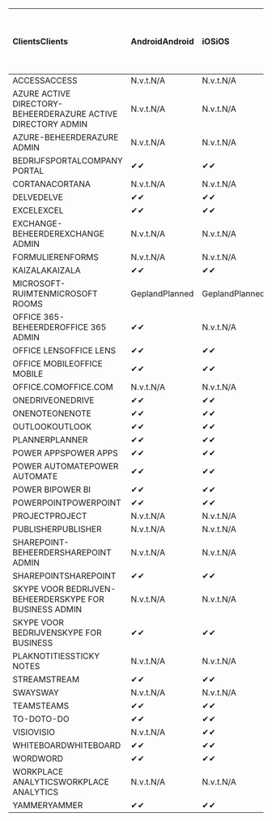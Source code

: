 <!-- This file is generated automatically. Changes made to this file will be overwritten.-->
|<span data-ttu-id="6d264-101">Clients</span><span class="sxs-lookup"><span data-stu-id="6d264-101">Clients</span></span>|<span data-ttu-id="6d264-102">Android</span><span class="sxs-lookup"><span data-stu-id="6d264-102">Android</span></span>|<span data-ttu-id="6d264-103">iOS</span><span class="sxs-lookup"><span data-stu-id="6d264-103">iOS</span></span>|<span data-ttu-id="6d264-104">Mac</span><span class="sxs-lookup"><span data-stu-id="6d264-104">Mac</span></span>|<span data-ttu-id="6d264-105">Windows 10</span><span class="sxs-lookup"><span data-stu-id="6d264-105">Windows 10</span></span><br><span data-ttu-id="6d264-106">Bureaublad</span><span class="sxs-lookup"><span data-stu-id="6d264-106">Desktop</span></span>|<span data-ttu-id="6d264-107">Windows 10</span><span class="sxs-lookup"><span data-stu-id="6d264-107">Windows 10</span></span><br><span data-ttu-id="6d264-108">Moderne apps</span><span class="sxs-lookup"><span data-stu-id="6d264-108">Modern Apps</span></span>|
|:-|:-|:-|:-|:-|:-|
|<span data-ttu-id="6d264-109">ACCESS</span><span class="sxs-lookup"><span data-stu-id="6d264-109">ACCESS</span></span>|<span data-ttu-id="6d264-110">N.v.t.</span><span class="sxs-lookup"><span data-stu-id="6d264-110">N/A</span></span>|<span data-ttu-id="6d264-111">N.v.t.</span><span class="sxs-lookup"><span data-stu-id="6d264-111">N/A</span></span>|<span data-ttu-id="6d264-112">N.v.t.</span><span class="sxs-lookup"><span data-stu-id="6d264-112">N/A</span></span>|<span data-ttu-id="6d264-113">✔</span><span class="sxs-lookup"><span data-stu-id="6d264-113">✔</span></span>|<span data-ttu-id="6d264-114">N.v.t.</span><span class="sxs-lookup"><span data-stu-id="6d264-114">N/A</span></span>|
|<span data-ttu-id="6d264-115">AZURE ACTIVE DIRECTORY-BEHEERDER</span><span class="sxs-lookup"><span data-stu-id="6d264-115">AZURE ACTIVE DIRECTORY ADMIN</span></span>|<span data-ttu-id="6d264-116">N.v.t.</span><span class="sxs-lookup"><span data-stu-id="6d264-116">N/A</span></span>|<span data-ttu-id="6d264-117">N.v.t.</span><span class="sxs-lookup"><span data-stu-id="6d264-117">N/A</span></span>|<span data-ttu-id="6d264-118">N.v.t.</span><span class="sxs-lookup"><span data-stu-id="6d264-118">N/A</span></span>|<span data-ttu-id="6d264-119">✔</span><span class="sxs-lookup"><span data-stu-id="6d264-119">✔</span></span>|<span data-ttu-id="6d264-120">N.v.t.</span><span class="sxs-lookup"><span data-stu-id="6d264-120">N/A</span></span>|
|<span data-ttu-id="6d264-121">AZURE-BEHEERDER</span><span class="sxs-lookup"><span data-stu-id="6d264-121">AZURE ADMIN</span></span>|<span data-ttu-id="6d264-122">N.v.t.</span><span class="sxs-lookup"><span data-stu-id="6d264-122">N/A</span></span>|<span data-ttu-id="6d264-123">N.v.t.</span><span class="sxs-lookup"><span data-stu-id="6d264-123">N/A</span></span>|<span data-ttu-id="6d264-124">N.v.t.</span><span class="sxs-lookup"><span data-stu-id="6d264-124">N/A</span></span>|<span data-ttu-id="6d264-125">N.v.t.</span><span class="sxs-lookup"><span data-stu-id="6d264-125">N/A</span></span>|<span data-ttu-id="6d264-126">N.v.t.</span><span class="sxs-lookup"><span data-stu-id="6d264-126">N/A</span></span>|
|<span data-ttu-id="6d264-127">BEDRIJFSPORTAL</span><span class="sxs-lookup"><span data-stu-id="6d264-127">COMPANY PORTAL</span></span>|<span data-ttu-id="6d264-128">✔</span><span class="sxs-lookup"><span data-stu-id="6d264-128">✔</span></span>|<span data-ttu-id="6d264-129">✔</span><span class="sxs-lookup"><span data-stu-id="6d264-129">✔</span></span>|<span data-ttu-id="6d264-130">✔</span><span class="sxs-lookup"><span data-stu-id="6d264-130">✔</span></span>|<span data-ttu-id="6d264-131">N.v.t.</span><span class="sxs-lookup"><span data-stu-id="6d264-131">N/A</span></span>|<span data-ttu-id="6d264-132">✔</span><span class="sxs-lookup"><span data-stu-id="6d264-132">✔</span></span>|
|<span data-ttu-id="6d264-133">CORTANA</span><span class="sxs-lookup"><span data-stu-id="6d264-133">CORTANA</span></span>|<span data-ttu-id="6d264-134">N.v.t.</span><span class="sxs-lookup"><span data-stu-id="6d264-134">N/A</span></span>|<span data-ttu-id="6d264-135">N.v.t.</span><span class="sxs-lookup"><span data-stu-id="6d264-135">N/A</span></span>|<span data-ttu-id="6d264-136">N.v.t.</span><span class="sxs-lookup"><span data-stu-id="6d264-136">N/A</span></span>|<span data-ttu-id="6d264-137">N.v.t.</span><span class="sxs-lookup"><span data-stu-id="6d264-137">N/A</span></span>|<span data-ttu-id="6d264-138">✔</span><span class="sxs-lookup"><span data-stu-id="6d264-138">✔</span></span>|
|<span data-ttu-id="6d264-139">DELVE</span><span class="sxs-lookup"><span data-stu-id="6d264-139">DELVE</span></span>|<span data-ttu-id="6d264-140">✔</span><span class="sxs-lookup"><span data-stu-id="6d264-140">✔</span></span>|<span data-ttu-id="6d264-141">✔</span><span class="sxs-lookup"><span data-stu-id="6d264-141">✔</span></span>|<span data-ttu-id="6d264-142">N.v.t.</span><span class="sxs-lookup"><span data-stu-id="6d264-142">N/A</span></span>|<span data-ttu-id="6d264-143">N.v.t.</span><span class="sxs-lookup"><span data-stu-id="6d264-143">N/A</span></span>|<span data-ttu-id="6d264-144">N.v.t.</span><span class="sxs-lookup"><span data-stu-id="6d264-144">N/A</span></span>|
|<span data-ttu-id="6d264-145">EXCEL</span><span class="sxs-lookup"><span data-stu-id="6d264-145">EXCEL</span></span>|<span data-ttu-id="6d264-146">✔</span><span class="sxs-lookup"><span data-stu-id="6d264-146">✔</span></span>|<span data-ttu-id="6d264-147">✔</span><span class="sxs-lookup"><span data-stu-id="6d264-147">✔</span></span>|<span data-ttu-id="6d264-148">✔</span><span class="sxs-lookup"><span data-stu-id="6d264-148">✔</span></span>|<span data-ttu-id="6d264-149">✔</span><span class="sxs-lookup"><span data-stu-id="6d264-149">✔</span></span>|<span data-ttu-id="6d264-150">✔</span><span class="sxs-lookup"><span data-stu-id="6d264-150">✔</span></span>|
|<span data-ttu-id="6d264-151">EXCHANGE-BEHEERDER</span><span class="sxs-lookup"><span data-stu-id="6d264-151">EXCHANGE ADMIN</span></span>|<span data-ttu-id="6d264-152">N.v.t.</span><span class="sxs-lookup"><span data-stu-id="6d264-152">N/A</span></span>|<span data-ttu-id="6d264-153">N.v.t.</span><span class="sxs-lookup"><span data-stu-id="6d264-153">N/A</span></span>|<span data-ttu-id="6d264-154">N.v.t.</span><span class="sxs-lookup"><span data-stu-id="6d264-154">N/A</span></span>|<span data-ttu-id="6d264-155">✔</span><span class="sxs-lookup"><span data-stu-id="6d264-155">✔</span></span>|<span data-ttu-id="6d264-156">N.v.t.</span><span class="sxs-lookup"><span data-stu-id="6d264-156">N/A</span></span>|
|<span data-ttu-id="6d264-157">FORMULIEREN</span><span class="sxs-lookup"><span data-stu-id="6d264-157">FORMS</span></span>|<span data-ttu-id="6d264-158">N.v.t.</span><span class="sxs-lookup"><span data-stu-id="6d264-158">N/A</span></span>|<span data-ttu-id="6d264-159">N.v.t.</span><span class="sxs-lookup"><span data-stu-id="6d264-159">N/A</span></span>|<span data-ttu-id="6d264-160">N.v.t.</span><span class="sxs-lookup"><span data-stu-id="6d264-160">N/A</span></span>|<span data-ttu-id="6d264-161">N.v.t.</span><span class="sxs-lookup"><span data-stu-id="6d264-161">N/A</span></span>|<span data-ttu-id="6d264-162">N.v.t.</span><span class="sxs-lookup"><span data-stu-id="6d264-162">N/A</span></span>|
|<span data-ttu-id="6d264-163">KAIZALA</span><span class="sxs-lookup"><span data-stu-id="6d264-163">KAIZALA</span></span>|<span data-ttu-id="6d264-164">✔</span><span class="sxs-lookup"><span data-stu-id="6d264-164">✔</span></span>|<span data-ttu-id="6d264-165">✔</span><span class="sxs-lookup"><span data-stu-id="6d264-165">✔</span></span>|<span data-ttu-id="6d264-166">N.v.t.</span><span class="sxs-lookup"><span data-stu-id="6d264-166">N/A</span></span>|<span data-ttu-id="6d264-167">N.v.t.</span><span class="sxs-lookup"><span data-stu-id="6d264-167">N/A</span></span>|<span data-ttu-id="6d264-168">N.v.t.</span><span class="sxs-lookup"><span data-stu-id="6d264-168">N/A</span></span>|
|<span data-ttu-id="6d264-169">MICROSOFT-RUIMTEN</span><span class="sxs-lookup"><span data-stu-id="6d264-169">MICROSOFT ROOMS</span></span>|<span data-ttu-id="6d264-170">Gepland</span><span class="sxs-lookup"><span data-stu-id="6d264-170">Planned</span></span>|<span data-ttu-id="6d264-171">Gepland</span><span class="sxs-lookup"><span data-stu-id="6d264-171">Planned</span></span>|<span data-ttu-id="6d264-172">N.v.t.</span><span class="sxs-lookup"><span data-stu-id="6d264-172">N/A</span></span>|<span data-ttu-id="6d264-173">N.v.t.</span><span class="sxs-lookup"><span data-stu-id="6d264-173">N/A</span></span>|<span data-ttu-id="6d264-174">N.v.t.</span><span class="sxs-lookup"><span data-stu-id="6d264-174">N/A</span></span>|
|<span data-ttu-id="6d264-175">OFFICE 365-BEHEERDER</span><span class="sxs-lookup"><span data-stu-id="6d264-175">OFFICE 365 ADMIN</span></span>|<span data-ttu-id="6d264-176">✔</span><span class="sxs-lookup"><span data-stu-id="6d264-176">✔</span></span>|<span data-ttu-id="6d264-177">N.v.t.</span><span class="sxs-lookup"><span data-stu-id="6d264-177">N/A</span></span>|<span data-ttu-id="6d264-178">N.v.t.</span><span class="sxs-lookup"><span data-stu-id="6d264-178">N/A</span></span>|<span data-ttu-id="6d264-179">N.v.t.</span><span class="sxs-lookup"><span data-stu-id="6d264-179">N/A</span></span>|<span data-ttu-id="6d264-180">N.v.t.</span><span class="sxs-lookup"><span data-stu-id="6d264-180">N/A</span></span>|
|<span data-ttu-id="6d264-181">OFFICE LENS</span><span class="sxs-lookup"><span data-stu-id="6d264-181">OFFICE LENS</span></span>|<span data-ttu-id="6d264-182">✔</span><span class="sxs-lookup"><span data-stu-id="6d264-182">✔</span></span>|<span data-ttu-id="6d264-183">✔</span><span class="sxs-lookup"><span data-stu-id="6d264-183">✔</span></span>|<span data-ttu-id="6d264-184">N.v.t.</span><span class="sxs-lookup"><span data-stu-id="6d264-184">N/A</span></span>|<span data-ttu-id="6d264-185">N.v.t.</span><span class="sxs-lookup"><span data-stu-id="6d264-185">N/A</span></span>|<span data-ttu-id="6d264-186">✔</span><span class="sxs-lookup"><span data-stu-id="6d264-186">✔</span></span>|
|<span data-ttu-id="6d264-187">OFFICE MOBILE</span><span class="sxs-lookup"><span data-stu-id="6d264-187">OFFICE MOBILE</span></span>|<span data-ttu-id="6d264-188">✔</span><span class="sxs-lookup"><span data-stu-id="6d264-188">✔</span></span>|<span data-ttu-id="6d264-189">✔</span><span class="sxs-lookup"><span data-stu-id="6d264-189">✔</span></span>|<span data-ttu-id="6d264-190">N.v.t.</span><span class="sxs-lookup"><span data-stu-id="6d264-190">N/A</span></span>|<span data-ttu-id="6d264-191">N.v.t.</span><span class="sxs-lookup"><span data-stu-id="6d264-191">N/A</span></span>|<span data-ttu-id="6d264-192">N.v.t.</span><span class="sxs-lookup"><span data-stu-id="6d264-192">N/A</span></span>|
|<span data-ttu-id="6d264-193">OFFICE.COM</span><span class="sxs-lookup"><span data-stu-id="6d264-193">OFFICE.COM</span></span>|<span data-ttu-id="6d264-194">N.v.t.</span><span class="sxs-lookup"><span data-stu-id="6d264-194">N/A</span></span>|<span data-ttu-id="6d264-195">N.v.t.</span><span class="sxs-lookup"><span data-stu-id="6d264-195">N/A</span></span>|<span data-ttu-id="6d264-196">N.v.t.</span><span class="sxs-lookup"><span data-stu-id="6d264-196">N/A</span></span>|<span data-ttu-id="6d264-197">N.v.t.</span><span class="sxs-lookup"><span data-stu-id="6d264-197">N/A</span></span>|<span data-ttu-id="6d264-198">✔</span><span class="sxs-lookup"><span data-stu-id="6d264-198">✔</span></span>|
|<span data-ttu-id="6d264-199">ONEDRIVE</span><span class="sxs-lookup"><span data-stu-id="6d264-199">ONEDRIVE</span></span>|<span data-ttu-id="6d264-200">✔</span><span class="sxs-lookup"><span data-stu-id="6d264-200">✔</span></span>|<span data-ttu-id="6d264-201">✔</span><span class="sxs-lookup"><span data-stu-id="6d264-201">✔</span></span>|<span data-ttu-id="6d264-202">✔</span><span class="sxs-lookup"><span data-stu-id="6d264-202">✔</span></span>|<span data-ttu-id="6d264-203">✔</span><span class="sxs-lookup"><span data-stu-id="6d264-203">✔</span></span>|<span data-ttu-id="6d264-204">✔</span><span class="sxs-lookup"><span data-stu-id="6d264-204">✔</span></span>|
|<span data-ttu-id="6d264-205">ONENOTE</span><span class="sxs-lookup"><span data-stu-id="6d264-205">ONENOTE</span></span>|<span data-ttu-id="6d264-206">✔</span><span class="sxs-lookup"><span data-stu-id="6d264-206">✔</span></span>|<span data-ttu-id="6d264-207">✔</span><span class="sxs-lookup"><span data-stu-id="6d264-207">✔</span></span>|<span data-ttu-id="6d264-208">✔</span><span class="sxs-lookup"><span data-stu-id="6d264-208">✔</span></span>|<span data-ttu-id="6d264-209">✔</span><span class="sxs-lookup"><span data-stu-id="6d264-209">✔</span></span>|<span data-ttu-id="6d264-210">✔</span><span class="sxs-lookup"><span data-stu-id="6d264-210">✔</span></span>|
|<span data-ttu-id="6d264-211">OUTLOOK</span><span class="sxs-lookup"><span data-stu-id="6d264-211">OUTLOOK</span></span>|<span data-ttu-id="6d264-212">✔</span><span class="sxs-lookup"><span data-stu-id="6d264-212">✔</span></span>|<span data-ttu-id="6d264-213">✔</span><span class="sxs-lookup"><span data-stu-id="6d264-213">✔</span></span>|<span data-ttu-id="6d264-214">✔</span><span class="sxs-lookup"><span data-stu-id="6d264-214">✔</span></span>|<span data-ttu-id="6d264-215">✔</span><span class="sxs-lookup"><span data-stu-id="6d264-215">✔</span></span>|<span data-ttu-id="6d264-216">✔</span><span class="sxs-lookup"><span data-stu-id="6d264-216">✔</span></span>|
|<span data-ttu-id="6d264-217">PLANNER</span><span class="sxs-lookup"><span data-stu-id="6d264-217">PLANNER</span></span>|<span data-ttu-id="6d264-218">✔</span><span class="sxs-lookup"><span data-stu-id="6d264-218">✔</span></span>|<span data-ttu-id="6d264-219">✔</span><span class="sxs-lookup"><span data-stu-id="6d264-219">✔</span></span>|<span data-ttu-id="6d264-220">N.v.t.</span><span class="sxs-lookup"><span data-stu-id="6d264-220">N/A</span></span>|<span data-ttu-id="6d264-221">N.v.t.</span><span class="sxs-lookup"><span data-stu-id="6d264-221">N/A</span></span>|<span data-ttu-id="6d264-222">N.v.t.</span><span class="sxs-lookup"><span data-stu-id="6d264-222">N/A</span></span>|
|<span data-ttu-id="6d264-223">POWER APPS</span><span class="sxs-lookup"><span data-stu-id="6d264-223">POWER APPS</span></span>|<span data-ttu-id="6d264-224">✔</span><span class="sxs-lookup"><span data-stu-id="6d264-224">✔</span></span>|<span data-ttu-id="6d264-225">✔</span><span class="sxs-lookup"><span data-stu-id="6d264-225">✔</span></span>|<span data-ttu-id="6d264-226">N.v.t.</span><span class="sxs-lookup"><span data-stu-id="6d264-226">N/A</span></span>|<span data-ttu-id="6d264-227">N.v.t.</span><span class="sxs-lookup"><span data-stu-id="6d264-227">N/A</span></span>|<span data-ttu-id="6d264-228">✔</span><span class="sxs-lookup"><span data-stu-id="6d264-228">✔</span></span>|
|<span data-ttu-id="6d264-229">POWER AUTOMATE</span><span class="sxs-lookup"><span data-stu-id="6d264-229">POWER AUTOMATE</span></span>|<span data-ttu-id="6d264-230">✔</span><span class="sxs-lookup"><span data-stu-id="6d264-230">✔</span></span>|<span data-ttu-id="6d264-231">✔</span><span class="sxs-lookup"><span data-stu-id="6d264-231">✔</span></span>|<span data-ttu-id="6d264-232">N.v.t.</span><span class="sxs-lookup"><span data-stu-id="6d264-232">N/A</span></span>|<span data-ttu-id="6d264-233">N.v.t.</span><span class="sxs-lookup"><span data-stu-id="6d264-233">N/A</span></span>|<span data-ttu-id="6d264-234">N.v.t.</span><span class="sxs-lookup"><span data-stu-id="6d264-234">N/A</span></span>|
|<span data-ttu-id="6d264-235">POWER BI</span><span class="sxs-lookup"><span data-stu-id="6d264-235">POWER BI</span></span>|<span data-ttu-id="6d264-236">✔</span><span class="sxs-lookup"><span data-stu-id="6d264-236">✔</span></span>|<span data-ttu-id="6d264-237">✔</span><span class="sxs-lookup"><span data-stu-id="6d264-237">✔</span></span>|<span data-ttu-id="6d264-238">N.v.t.</span><span class="sxs-lookup"><span data-stu-id="6d264-238">N/A</span></span>|<span data-ttu-id="6d264-239">✔</span><span class="sxs-lookup"><span data-stu-id="6d264-239">✔</span></span>|<span data-ttu-id="6d264-240">✔</span><span class="sxs-lookup"><span data-stu-id="6d264-240">✔</span></span>|
|<span data-ttu-id="6d264-241">POWERPOINT</span><span class="sxs-lookup"><span data-stu-id="6d264-241">POWERPOINT</span></span>|<span data-ttu-id="6d264-242">✔</span><span class="sxs-lookup"><span data-stu-id="6d264-242">✔</span></span>|<span data-ttu-id="6d264-243">✔</span><span class="sxs-lookup"><span data-stu-id="6d264-243">✔</span></span>|<span data-ttu-id="6d264-244">✔</span><span class="sxs-lookup"><span data-stu-id="6d264-244">✔</span></span>|<span data-ttu-id="6d264-245">✔</span><span class="sxs-lookup"><span data-stu-id="6d264-245">✔</span></span>|<span data-ttu-id="6d264-246">✔</span><span class="sxs-lookup"><span data-stu-id="6d264-246">✔</span></span>|
|<span data-ttu-id="6d264-247">PROJECT</span><span class="sxs-lookup"><span data-stu-id="6d264-247">PROJECT</span></span>|<span data-ttu-id="6d264-248">N.v.t.</span><span class="sxs-lookup"><span data-stu-id="6d264-248">N/A</span></span>|<span data-ttu-id="6d264-249">N.v.t.</span><span class="sxs-lookup"><span data-stu-id="6d264-249">N/A</span></span>|<span data-ttu-id="6d264-250">N.v.t.</span><span class="sxs-lookup"><span data-stu-id="6d264-250">N/A</span></span>|<span data-ttu-id="6d264-251">✔</span><span class="sxs-lookup"><span data-stu-id="6d264-251">✔</span></span>|<span data-ttu-id="6d264-252">N.v.t.</span><span class="sxs-lookup"><span data-stu-id="6d264-252">N/A</span></span>|
|<span data-ttu-id="6d264-253">PUBLISHER</span><span class="sxs-lookup"><span data-stu-id="6d264-253">PUBLISHER</span></span>|<span data-ttu-id="6d264-254">N.v.t.</span><span class="sxs-lookup"><span data-stu-id="6d264-254">N/A</span></span>|<span data-ttu-id="6d264-255">N.v.t.</span><span class="sxs-lookup"><span data-stu-id="6d264-255">N/A</span></span>|<span data-ttu-id="6d264-256">N.v.t.</span><span class="sxs-lookup"><span data-stu-id="6d264-256">N/A</span></span>|<span data-ttu-id="6d264-257">✔</span><span class="sxs-lookup"><span data-stu-id="6d264-257">✔</span></span>|<span data-ttu-id="6d264-258">N.v.t.</span><span class="sxs-lookup"><span data-stu-id="6d264-258">N/A</span></span>|
|<span data-ttu-id="6d264-259">SHAREPOINT-BEHEERDER</span><span class="sxs-lookup"><span data-stu-id="6d264-259">SHAREPOINT ADMIN</span></span>|<span data-ttu-id="6d264-260">N.v.t.</span><span class="sxs-lookup"><span data-stu-id="6d264-260">N/A</span></span>|<span data-ttu-id="6d264-261">N.v.t.</span><span class="sxs-lookup"><span data-stu-id="6d264-261">N/A</span></span>|<span data-ttu-id="6d264-262">N.v.t.</span><span class="sxs-lookup"><span data-stu-id="6d264-262">N/A</span></span>|<span data-ttu-id="6d264-263">✔</span><span class="sxs-lookup"><span data-stu-id="6d264-263">✔</span></span>|<span data-ttu-id="6d264-264">N.v.t.</span><span class="sxs-lookup"><span data-stu-id="6d264-264">N/A</span></span>|
|<span data-ttu-id="6d264-265">SHAREPOINT</span><span class="sxs-lookup"><span data-stu-id="6d264-265">SHAREPOINT</span></span>|<span data-ttu-id="6d264-266">✔</span><span class="sxs-lookup"><span data-stu-id="6d264-266">✔</span></span>|<span data-ttu-id="6d264-267">✔</span><span class="sxs-lookup"><span data-stu-id="6d264-267">✔</span></span>|<span data-ttu-id="6d264-268">N.v.t.</span><span class="sxs-lookup"><span data-stu-id="6d264-268">N/A</span></span>|<span data-ttu-id="6d264-269">N.v.t.</span><span class="sxs-lookup"><span data-stu-id="6d264-269">N/A</span></span>|<span data-ttu-id="6d264-270">N.v.t.</span><span class="sxs-lookup"><span data-stu-id="6d264-270">N/A</span></span>|
|<span data-ttu-id="6d264-271">SKYPE VOOR BEDRIJVEN-BEHEERDER</span><span class="sxs-lookup"><span data-stu-id="6d264-271">SKYPE FOR BUSINESS ADMIN</span></span>|<span data-ttu-id="6d264-272">N.v.t.</span><span class="sxs-lookup"><span data-stu-id="6d264-272">N/A</span></span>|<span data-ttu-id="6d264-273">N.v.t.</span><span class="sxs-lookup"><span data-stu-id="6d264-273">N/A</span></span>|<span data-ttu-id="6d264-274">N.v.t.</span><span class="sxs-lookup"><span data-stu-id="6d264-274">N/A</span></span>|<span data-ttu-id="6d264-275">✔</span><span class="sxs-lookup"><span data-stu-id="6d264-275">✔</span></span>|<span data-ttu-id="6d264-276">N.v.t.</span><span class="sxs-lookup"><span data-stu-id="6d264-276">N/A</span></span>|
|<span data-ttu-id="6d264-277">SKYPE VOOR BEDRIJVEN</span><span class="sxs-lookup"><span data-stu-id="6d264-277">SKYPE FOR BUSINESS</span></span>|<span data-ttu-id="6d264-278">✔</span><span class="sxs-lookup"><span data-stu-id="6d264-278">✔</span></span>|<span data-ttu-id="6d264-279">✔</span><span class="sxs-lookup"><span data-stu-id="6d264-279">✔</span></span>|<span data-ttu-id="6d264-280">✔</span><span class="sxs-lookup"><span data-stu-id="6d264-280">✔</span></span>|<span data-ttu-id="6d264-281">✔</span><span class="sxs-lookup"><span data-stu-id="6d264-281">✔</span></span>|<span data-ttu-id="6d264-282">N.v.t.</span><span class="sxs-lookup"><span data-stu-id="6d264-282">N/A</span></span>|
|<span data-ttu-id="6d264-283">PLAKNOTITIES</span><span class="sxs-lookup"><span data-stu-id="6d264-283">STICKY NOTES</span></span>|<span data-ttu-id="6d264-284">N.v.t.</span><span class="sxs-lookup"><span data-stu-id="6d264-284">N/A</span></span>|<span data-ttu-id="6d264-285">N.v.t.</span><span class="sxs-lookup"><span data-stu-id="6d264-285">N/A</span></span>|<span data-ttu-id="6d264-286">N.v.t.</span><span class="sxs-lookup"><span data-stu-id="6d264-286">N/A</span></span>|<span data-ttu-id="6d264-287">N.v.t.</span><span class="sxs-lookup"><span data-stu-id="6d264-287">N/A</span></span>|<span data-ttu-id="6d264-288">✔</span><span class="sxs-lookup"><span data-stu-id="6d264-288">✔</span></span>|
|<span data-ttu-id="6d264-289">STREAM</span><span class="sxs-lookup"><span data-stu-id="6d264-289">STREAM</span></span>|<span data-ttu-id="6d264-290">✔</span><span class="sxs-lookup"><span data-stu-id="6d264-290">✔</span></span>|<span data-ttu-id="6d264-291">✔</span><span class="sxs-lookup"><span data-stu-id="6d264-291">✔</span></span>|<span data-ttu-id="6d264-292">N.v.t.</span><span class="sxs-lookup"><span data-stu-id="6d264-292">N/A</span></span>|<span data-ttu-id="6d264-293">N.v.t.</span><span class="sxs-lookup"><span data-stu-id="6d264-293">N/A</span></span>|<span data-ttu-id="6d264-294">N.v.t.</span><span class="sxs-lookup"><span data-stu-id="6d264-294">N/A</span></span>|
|<span data-ttu-id="6d264-295">SWAY</span><span class="sxs-lookup"><span data-stu-id="6d264-295">SWAY</span></span>|<span data-ttu-id="6d264-296">N.v.t.</span><span class="sxs-lookup"><span data-stu-id="6d264-296">N/A</span></span>|<span data-ttu-id="6d264-297">N.v.t.</span><span class="sxs-lookup"><span data-stu-id="6d264-297">N/A</span></span>|<span data-ttu-id="6d264-298">N.v.t.</span><span class="sxs-lookup"><span data-stu-id="6d264-298">N/A</span></span>|<span data-ttu-id="6d264-299">N.v.t.</span><span class="sxs-lookup"><span data-stu-id="6d264-299">N/A</span></span>|<span data-ttu-id="6d264-300">✔</span><span class="sxs-lookup"><span data-stu-id="6d264-300">✔</span></span>|
|<span data-ttu-id="6d264-301">TEAMS</span><span class="sxs-lookup"><span data-stu-id="6d264-301">TEAMS</span></span>|<span data-ttu-id="6d264-302">✔</span><span class="sxs-lookup"><span data-stu-id="6d264-302">✔</span></span>|<span data-ttu-id="6d264-303">✔</span><span class="sxs-lookup"><span data-stu-id="6d264-303">✔</span></span>|<span data-ttu-id="6d264-304">✔</span><span class="sxs-lookup"><span data-stu-id="6d264-304">✔</span></span>|<span data-ttu-id="6d264-305">✔</span><span class="sxs-lookup"><span data-stu-id="6d264-305">✔</span></span>|<span data-ttu-id="6d264-306">N.v.t.</span><span class="sxs-lookup"><span data-stu-id="6d264-306">N/A</span></span>|
|<span data-ttu-id="6d264-307">TO-DO</span><span class="sxs-lookup"><span data-stu-id="6d264-307">TO-DO</span></span>|<span data-ttu-id="6d264-308">✔</span><span class="sxs-lookup"><span data-stu-id="6d264-308">✔</span></span>|<span data-ttu-id="6d264-309">✔</span><span class="sxs-lookup"><span data-stu-id="6d264-309">✔</span></span>|<span data-ttu-id="6d264-310">✔</span><span class="sxs-lookup"><span data-stu-id="6d264-310">✔</span></span>|<span data-ttu-id="6d264-311">N.v.t.</span><span class="sxs-lookup"><span data-stu-id="6d264-311">N/A</span></span>|<span data-ttu-id="6d264-312">✔</span><span class="sxs-lookup"><span data-stu-id="6d264-312">✔</span></span>|
|<span data-ttu-id="6d264-313">VISIO</span><span class="sxs-lookup"><span data-stu-id="6d264-313">VISIO</span></span>|<span data-ttu-id="6d264-314">N.v.t.</span><span class="sxs-lookup"><span data-stu-id="6d264-314">N/A</span></span>|<span data-ttu-id="6d264-315">✔</span><span class="sxs-lookup"><span data-stu-id="6d264-315">✔</span></span>|<span data-ttu-id="6d264-316">N.v.t.</span><span class="sxs-lookup"><span data-stu-id="6d264-316">N/A</span></span>|<span data-ttu-id="6d264-317">✔</span><span class="sxs-lookup"><span data-stu-id="6d264-317">✔</span></span>|<span data-ttu-id="6d264-318">N.v.t.</span><span class="sxs-lookup"><span data-stu-id="6d264-318">N/A</span></span>|
|<span data-ttu-id="6d264-319">WHITEBOARD</span><span class="sxs-lookup"><span data-stu-id="6d264-319">WHITEBOARD</span></span>|<span data-ttu-id="6d264-320">✔</span><span class="sxs-lookup"><span data-stu-id="6d264-320">✔</span></span>|<span data-ttu-id="6d264-321">✔</span><span class="sxs-lookup"><span data-stu-id="6d264-321">✔</span></span>|<span data-ttu-id="6d264-322">N.v.t.</span><span class="sxs-lookup"><span data-stu-id="6d264-322">N/A</span></span>|<span data-ttu-id="6d264-323">N.v.t.</span><span class="sxs-lookup"><span data-stu-id="6d264-323">N/A</span></span>|<span data-ttu-id="6d264-324">✔</span><span class="sxs-lookup"><span data-stu-id="6d264-324">✔</span></span>|
|<span data-ttu-id="6d264-325">WORD</span><span class="sxs-lookup"><span data-stu-id="6d264-325">WORD</span></span>|<span data-ttu-id="6d264-326">✔</span><span class="sxs-lookup"><span data-stu-id="6d264-326">✔</span></span>|<span data-ttu-id="6d264-327">✔</span><span class="sxs-lookup"><span data-stu-id="6d264-327">✔</span></span>|<span data-ttu-id="6d264-328">✔</span><span class="sxs-lookup"><span data-stu-id="6d264-328">✔</span></span>|<span data-ttu-id="6d264-329">✔</span><span class="sxs-lookup"><span data-stu-id="6d264-329">✔</span></span>|<span data-ttu-id="6d264-330">✔</span><span class="sxs-lookup"><span data-stu-id="6d264-330">✔</span></span>|
|<span data-ttu-id="6d264-331">WORKPLACE ANALYTICS</span><span class="sxs-lookup"><span data-stu-id="6d264-331">WORKPLACE ANALYTICS</span></span>|<span data-ttu-id="6d264-332">N.v.t.</span><span class="sxs-lookup"><span data-stu-id="6d264-332">N/A</span></span>|<span data-ttu-id="6d264-333">N.v.t.</span><span class="sxs-lookup"><span data-stu-id="6d264-333">N/A</span></span>|<span data-ttu-id="6d264-334">N.v.t.</span><span class="sxs-lookup"><span data-stu-id="6d264-334">N/A</span></span>|<span data-ttu-id="6d264-335">N.v.t.</span><span class="sxs-lookup"><span data-stu-id="6d264-335">N/A</span></span>|<span data-ttu-id="6d264-336">N.v.t.</span><span class="sxs-lookup"><span data-stu-id="6d264-336">N/A</span></span>|
|<span data-ttu-id="6d264-337">YAMMER</span><span class="sxs-lookup"><span data-stu-id="6d264-337">YAMMER</span></span>|<span data-ttu-id="6d264-338">✔</span><span class="sxs-lookup"><span data-stu-id="6d264-338">✔</span></span>|<span data-ttu-id="6d264-339">✔</span><span class="sxs-lookup"><span data-stu-id="6d264-339">✔</span></span>|<span data-ttu-id="6d264-340">✔</span><span class="sxs-lookup"><span data-stu-id="6d264-340">✔</span></span>|<span data-ttu-id="6d264-341">✔</span><span class="sxs-lookup"><span data-stu-id="6d264-341">✔</span></span>|<span data-ttu-id="6d264-342">N.v.t.</span><span class="sxs-lookup"><span data-stu-id="6d264-342">N/A</span></span>|
